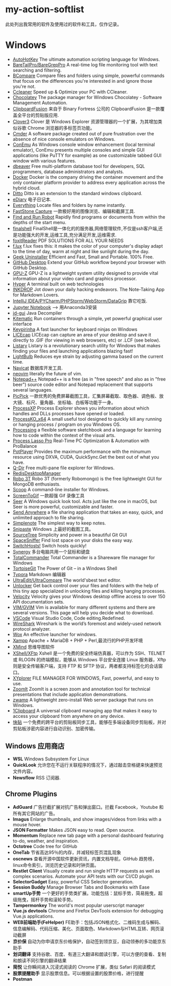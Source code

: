 # my-action-softlist

此处列出我常用的软件及使用过的软件和工具，仅作记录。

# Windows
- [AutoHotKey](https://autohotkey.com/) The ultimate automation scripting language for Windows.
- [BareTailPro/BareGrepPro](https://baremetalsoft.com/baretailpro/) A real-time log file monitoring tool with text searching and filtering.
- [BCompare](https://www.scootersoftware.com/index.php) Compare files and folders using simple, powerful commands that focus on the differences you're interested in and ignore those you're not.
- [Ccleaner](https://www.ccleaner.com/) Speed up & Optimize your PC with CCleaner.
- [Chocolatey](https://chocolatey.org/) The package manager for Windows Chocolatey - Software Management Automation.
- [ClipboardFusion](https://www.clipboardfusion.com/) 来自于 Binary Fortress 公司的 ClipboardFusion 是一款覆盖全平台的剪贴版应用.
- [Clover3](http://cn.ejie.me/) Clover 是 Windows Explorer 资源管理器的一个扩展，为其增加类似谷歌 Chrome 浏览器的多标签页功能。
- [Cmder](http://cmder.net/) A software package created out of pure frustration over the absence of nice console emulators on Windows. 
- [ConEmu](https://conemu.github.io/) As Windows console window enhancement (local terminal emulator), ConEmu presents multiple consoles and simple GUI applications (like PuTTY for example) as one customizable tabbed GUI window with various features.
- [dbeaver](https://dbeaver.io/) Free multi-platform database tool for developers, SQL programmers, database administrators and analysts.
- [Docker](https://www.docker.com/) Docker is the company driving the container movement and the only container platform provider to address every application across the hybrid cloud.
- [Ditto](https://ditto-cp.sourceforge.io/) Ditto is an extension to the standard windows clipboard.
- [eDiary](http://www.haoxg.net/ediary/) 电子日记本.
- [Everything](http://www.voidtools.com/) Locate files and folders by name instantly.
- [FastStone Capture](https://www.portablesoft.org/faststone-capture/) 一款极好用的图像浏览、编辑和截屏工具.
- [Find and Run Robot](https://find-and-run-robot.en.softonic.com/) Rapidly find programs or documents from within the depths of the start menu.
- [finalshell](http://www.hostbuf.com/t/988.html) FinalShell是一体化的的服务器,网络管理软件,不仅是ssh客户端,还是功能强大的开发,运维工具,充分满足开发,运维需求.
- [foxitReader](https://www.foxitsoftware.com/) PDF SOLUTIONS FOR ALL YOUR NEEDS
- [f.lux](https://justgetflux.com/) f.lux fixes this: it makes the color of your computer's display adapt to the time of day, warm at night and like sunlight during the day.
- [Geek Uninstaller](https://geekuninstaller.com/) Efficient and Fast, Small and Portable. 100% Free.
- [GitHub Desktop](https://desktop.github.com/) Extend your GitHub workflow beyond your browser with GitHub Desktop.
- [GPU-Z](https://www.techpowerup.com/gpuz/) GPU-Z is a lightweight system utility designed to provide vital information about your video card and graphics processor.
- [Hyper](https://github.com/zeit/hyper) A terminal built on web technologies
- [INKDROP](https://www.inkdrop.info/) Jot down your daily hacking endeavors. The Note-Taking App for Markdown Lovers.
- [IntelliJ IDEA/PYCharm/PHPStorm/WebStorm/DataGrip](https://www.jetbrains.com/idea/) 靠它吃饭.
- [Jupyter Notebook]() --> 用Anaconda3安装
- [jd-gui](http://jd.benow.ca/) Java Decompiler
- [Kitematic](https://kitematic.com/) Run containers through a simple, yet powerful graphical user interface
- [Keypirinha](http://keypirinha.com/) A fast launcher for keyboard ninjas on Windows
- [LICEcap](https://www.cockos.com/licecap/) LICEcap can capture an area of your desktop and save it directly to .GIF (for viewing in web browsers, etc) or .LCF (see below). 
- [Listary](https://www.listary.com/) Listary is a revolutionary search utility for Windows that makes finding your files and launching applications blazing fast!
- [LightBulb](https://github.com/Tyrrrz/LightBulb) Reduces eye strain by adjusting gamma based on the current time.
- [Navicat](https://www.navicat.com.cn/) 数据库开发工具.
- [neovim](https://neovim.io/) literally the future of vim.
- [Notepad++](https://notepad-plus-plus.org/) Notepad++ is a free (as in "free speech" and also as in "free beer") source code editor and Notepad replacement that supports several languages.
- [PicPick](https://www.portablesoft.org/picpick-portable/) 一款优秀的免费屏幕截图工具，汇集屏幕截取、取色器、调色板、放大镜、标尺、量角器、坐标轴、白板等功能于一身。
- [ProcessXP](https://docs.microsoft.com/en-us/sysinternals/downloads/process-explorer)  Process Explorer shows you information about which handles and DLLs processes have opened or loaded.
- [ProcessKO_x64](https://www.softwareok.com/?seite=Freeware/ProcessKO)  A small useful tool designed to quickly kill any running or hanging process / program on you Windows OS.  
- [Processing](https://processing.org/) a flexible software sketchbook and a language for learning how to code within the context of the visual arts. 
- [Process Lasso Pro](https://bitsum.com/) Real-Time PC Optimization & Automation with ProBalance
- [PotPlayer](http://potplayer.daum.net/) Provides the maximum performance with the minumum resource using DXVA, CUDA, QuickSync.Get the best out of what you have.
- [Q-Dir](https://q-dir.en.softonic.com/) Free multi-pane file explorer for Windows.
- [RedisDesktopManager](https://redisdesktop.com/download) 
- [Robo 3T](https://robomongo.org/) Robo 3T (formerly Robomongo) is the free lightweight GUI for MongoDB enthusiasts.
- [Scoop](https://scoop.sh/) A command-line installer for Windows.
- [ScreenToGif](http://www.dayanzai.me/screen-to-gif.html) 一款超强 Gif 录像工具
- [Seer](http://www.1218.io/) A Windows quick look tool. Acts just like the one in macOS, but Seer is more powerful, customizable and faster.
- [Send Anywhere](https://send-anywhere.com/file-transfer)  a file sharing application that takes an easy, quick, and unlimited approach to file sharing.
- [Simplenote](https://simplenote.com/) The simplest way to keep notes.
- [Snipaste](https://zh.snipaste.com/) Windows 上最好的截图工具。
- [SourceTree](https://www.sourcetreeapp.com/) Simplicity and power in a beautiful Git GUI
- [SpaceSniffer](http://www.uderzo.it/main_products/space_sniffer/) Find lost space on your disks the easy way.
- [SwitchHosts!](https://github.com/oldj/SwitchHosts) Switch hosts quickly!
- [Synergy](https://symless.com/synergy) 多台电脑共用一个鼠标和键盘
- [TotalCommander](https://www.ghisler.com/) Total Commander is a Shareware file manager for Windows
- [TortoiseGit](https://tortoisegit.org/) The Power of Git – in a Windows Shell
- [Typora](https://typora.io/) Markdown 编辑器
- [UltraEdit/UltraCompare](https://www.ultraedit.com/) The world'sbest text editor.
- [Unlocker](http://www.softpedia.com/get/System/System-Miscellaneous/Unlocker.shtml) Get back control over your files and folders with the help of this tiny app specialized in unlocking files and killing hanging processes.
- [Velocity](http://velocity.silverlakesoftware.com/) Velocity gives your Windows desktop offline access to over 150 API documentation sets.
- [VIM/GVIM](https://www.vim.org/download.php) Vim is available for many different systems and there are several versions. This page will help you decide what to download.
- [VSCode](https://code.visualstudio.com/) Visual Studio Code, Code editing.Redefined.
- [WireShark](https://www.wireshark.org/) Wireshark is the world’s foremost and widely-used network protocol analyzer.
- [Wox](http://www.wox.one/) An effective launcher for windows.
- [Xampp](https://www.apachefriends.org/zh_cn/index.html) Apache + MariaDB + PHP + Perl,最流行的PHP开发环境
- [XMind](https://www.xmind.cn/) 思维导图软件
- [XShell/XFtp](https://www.portablesoft.org/xshell-xftp-legacy-versions/) Xshell 是一个免费的安全终端仿真器，可以作为 SSH、TELNET 或 RLOGIN 的终端模拟，能够从 Windows 平台安全连接 Linux 服务器，Xftp 则是安全传输客户端，支持 FTP 和 SFTP 协议，两者都支持标签化的会话窗口。
- [XYplorer](https://www.xyplorer.com/) FILE MANAGER FOR WINDOWS, Fast, powerful, and easy to use.
- [ZoomIt](https://docs.microsoft.com/zh-cn/sysinternals/downloads/zoomit) ZoomIt is a screen zoom and annotation tool for technical presentations that include application demonstrations. 
- [zwamp](http://zwamp.sourceforge.net/) A lightweight zero-install Web server package that runs on Windows.
- [1Clipboard](http://1clipboard.io/) A universal clipboard managing app that makes it easy to access your clipboard from anywhere on any device.
- [快贴](http://clipber.com) 一个免费的跨平台的剪贴板同步工具，能够在多端设备同步剪贴板，并对剪贴板涉密内容进行自动识别、加密传输。

## Windows 应用商店
- **WSL** Windows Subsystem For Linux
- **QuickLook** 允许您在不运行关联程序的情况下，通过敲击空格键来快速预览文件内容。
- **Newsflow** RSS 订阅器.

## Chrome Plugins
- **AdGuard** 广告拦截扩展对抗广告和弹出窗口。拦截 Facebook，Youtube 和所有其它网站的广告。
- **Imagus** Enlarge thumbnails, and show images/videos from links with a mouse hover.
- **JSON Formatter** Makes JSON easy to read. Open source.
- **Momentum** Replace new tab page with a personal dashboard featuring to-do, weather, and inspiration.
- **Octotree** Code tree for GitHub
- **OneTab** 节省高达95％的内存，并减轻标签页混乱现象
- **oscnews** 查看开源中国软件更新资讯，内置文档导航，GitHub 趋势榜，linux命令索引，浏览历史记录和时钟页面。
- **Restlet Client** Visually create and run single HTTP requests as well as complex scenarios. Automate your API tests with our CI/CD plugin.
- **SelectorGadget** Easy, powerful CSS Selector generation.
- **Session Buddy** Manage Browser Tabs and Bookmarks with Ease
- **smartUp手势** 一个更好的手势类扩展。功能包括：鼠标手势，简易拖曳，超级拖曳，摇杆手势和滚轮手势。
- **Tampermonkey** The world's most popular userscript manager
- **Vue.js devtools** Chrome and Firefox DevTools extension for debugging Vue.js applications.
- **WEB前端助手(FeHelper)** FE助手：包括JSON格式化、二维码生成与解码、信息编解码、代码压缩、美化、页面取色、Markdown与HTML互转、网页滚动截屏 
- **京价保** 自动为你申请京东价格保护，自动签到领京豆，自动领券的多功能京东助手
- **划词翻译** 支持谷歌、百度、有道三大翻译和朗读引擎，可以方便的查看、复制和朗读不同引擎的翻译结果
- **简悦** 让你瞬间进入沉浸式阅读的 Chrome 扩展，类似 Safari 的阅读模式
- **股票提醒助手** 显示股票信息。可以根据设置的股票价格，进行提醒
- **Postman** 

